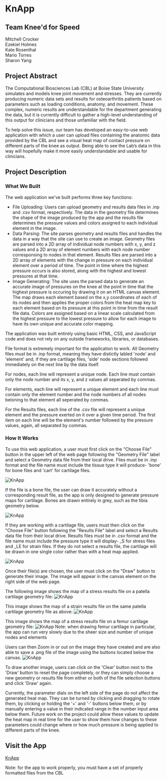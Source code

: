 # KnApp

## Team Knee'd for Speed
Mitchell Crocker   
Ezekiel Holmes  
Kate Rosenthal  
Mario Torres  
Sharon Yang

## Project Abstract
The Computational Biosciences Lab (CBL) at Boise State University simulates and models knee 
joint movement and stresses. They are currently producing numeric data sets and results for 
osteoarthritis patients based on parameters such as loading conditions, anatomy, and movement. 
These complex, numeric results are understandable for the department generating the data, but 
it is currently difficult to gather a high-level understanding of this output for clinicians 
and those unfamiliar with the field. 

To help solve this issue, our team has developed an easy-to-use web application with which 
a user can upload files containing the anatomic data provided by the CBL and see a 
visual heat map of contact pressure on different parts of the knee as output. Being able to 
see the Lab’s data in this way will hopefully make it more easily understandable and usable for 
clinicians.

## Project Description
### What We Built
The web application we've built performs three key
functions:
- File Uploading: Users can upload geometry and results data files
in .inp and .csv format, respectively. The data in the geometry file 
determines the shape of the image produced by the app and the results file 
determines the pressure values and colors assigned to each individual element 
in the image.
- Data Parsing: The site parses geometry and results files and handles the
data in a way that the site can use to create an image. Geometry files are
parsed into a 2D array of individual node numbers with x, y, and z values and 
a 2D array of element numbers with each node number corresponsing to nodes in
that element. Results files are parsed into a 2D array of elements with the change 
in pressure on each individual element over a period of time. The point in time 
where the highest pressure occurs is also stored, along with the highest and
lowest pressures at that time.
- Image Generating: The site uses the parsed data to generate an accurate
image of pressures on the knee at the point in time that the highest pressure
is occuring by drawing it on an HTML canvas element. The map draws each element
based on the x,y coordinates of each of its nodes and then applies the proper
colors from the heat map key to each element based on its pressure at this point
in time from the result file data. Colors are assigned based on a linear scale 
calculated from the highest pressure to the lowest pressure to allow for each
image to have its own unique and accurate color mapping.

The application was built entirely using basic HTML, CSS, and JavaScript code and 
does not rely on any outside frameworks, libraries, or databases.

File format is extremely important for the application to work. All Geometry files
must be in .inp format, meaning they have distictly labled 'node' and 'element' and, 
if they are cartilage files, 'side' node sections followed immediately on the next line 
by the data itself.

For nodes, each line will represent a unique node. Each line must contain only the node
number and its x, y, and z values all seperated by commas.

For elements, each line will represent a unique element and each line must contain only the 
element number and the node numbers of all nodes beloning to that element all seperated by commas.

For the Results files, each line of the .csv file will represent a unique element and the 
pressure exerted on it over a given time period. The first item on each line will be
the element's number followed by the pressure values, again, all separated by commas.

### How It Works
To use this web application, a user must first click on the "Choose File"
button in the upper left of the web page following the "Geometry File" label
and select a Geometry data file from their local drive. Files must be in .inp format
and the file name must include the tissue type it will produce- 'bone' for bone
files and 'cart' for cartilage files.

![KnApp](./docs/knapp-choose-file.png)

If the file is a bone file, the user can draw it accurately without a corresponding result
file, as the app is only designed to generate pressure maps for cartilage. Bones are drawn 
entirely in grey, such as the tibia geometry below.

![KnApp](./docs/knapp-bone.png)

If they are working with a cartilage file, users must then click on the "Choose File" button following 
the "Results File" label and select a Results data file from their local drive. Results files must be in
.csv format and the file name must include the pressure type it will display- 
\_S for stress files and \_LE for strain files. If they do not select a results file, the cartilage will 
be drawn in one single color rather than with a heat map applied.

![KnApp](./docs/knapp-choose-file-2.png)

Once their file(s) are chosen, the user must click on the "Draw" button to generate their image. The image
will appear in the canvas element on the right side of the web page.

The following image shows the map of a stress results file on a patella cartilage geometry file:
![KnApp](./docs/knapp.png)

This image shows the map of a strain results file on the same patella cartilage geometry file as above:
![KnApp](./docs/knapp-strain.png)

This image shows the map of a stress results file on a femur cartilage geometry file:
![KnApp](./docs/knapp-femur.png)
Note: when drawing femur cartilage in particular, the app can run very slowly due to the sheer size and number
of unique nodes and elements

Users can then Zoom in or out on the image they have created and are also able to save a .png file of
the image using the buttons located below the canvas.
![KnApp](./docs/knapp-zoom.png)

To draw another image, users can click on the 'Clear' button next to the 'Draw' button to reset the page 
completely, or they can simply choose a new geometry or results file from either or both of the file selection 
buttons and click 'Draw' again.

Currently, the parameter dials on the left side of the page do not affect the generated heat map.
They can be turned by clicking and dragging to rotate them, by clicking or holding the '+' and '-'
buttons below them, or by manually entering a value in their indicated range in the number input
area below them. Future work on the project could allow these values to update the heat map in
real time for the user to show them how changes to these parameters could change where or
how much pressure is being applied to different parts of the knee.

## Visit the App
[KnApp](https://cs481-ekh.github.io/f22-kneed-for-speed/src/index.html)

Note: for the app to work properly, you must have a set of properly formatted files from the CBL

